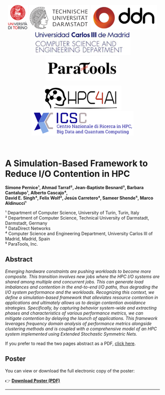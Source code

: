 <p align="center">
  <img src="./logos/unito.png" alt="University of Turin" height="80"/>
  <img src="./logos/tudarmstadt.png" alt="TU Darmstadt" height="80"/>
  <img src="./logos/ddn.png" alt="DataDirect Networks" height="80"/>
  <img src="./logos/uc3m.png" alt="UC3M" height="80"/>
  <img src="./logos/paratools.png" alt="ParaTools" height="80"/>
</p>

<p align="center">
  <img src="./logos/HPC4AI.png" alt="University of Turin" height="80"/>
  <img src="./logos/ICS.png" alt="ParaTools" height="80"/>
</p>

<br/>

# A Simulation-Based Framework to Reduce I/O Contention in HPC

**Simone Pernice¹, Ahmad Tarraf², Jean-Baptiste Besnard³, Barbara Cantalupo¹, Alberto Cascajo⁴,**  
**David E. Singh⁴, Felix Wolf², Jesús Carretero⁴, Sameer Shende⁵, Marco Aldinucci¹**

¹ Department of Computer Science, University of Turin, Turin, Italy  
² Department of Computer Science, Technical University of Darmstadt, Darmstadt, Germany  
³ DataDirect Networks  
⁴ Computer Science and Engineering Department, University Carlos III of Madrid, Madrid, Spain  
⁵ ParaTools, Inc.

## Abstract

*Emerging hardware constraints are pushing workloads to become more composite. This transition involves new jobs where the HPC I/O systems are shared among multiple and concurrent jobs. This can generate load imbalances and contention in the end-to-end I/O paths, thus degrading the I/O system performance and the workloads. Recognizing this context, we define a simulation-based framework that alleviates resource contention in applications and ultimately allows us to design contention avoidance strategies. Specifically, by capturing behavior system-wide and extracting phases and characteristics of various performance metrics, we can mitigate contention by delaying the launch of applications. This framework leverages frequency domain analysis of performance metrics alongside clustering methods and is coupled with a comprehensive model of an HPC system implemented using Extended Stochastic Symmetric Nets.*


If you prefer to read the two pages abstract as a PDF, [click here](./abstract.pdf).


## Poster
You can view or download the full electronic copy of the poster:

👉 [**Download Poster (PDF)**](./poster.pdf)

---

